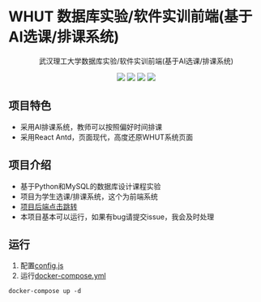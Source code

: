 # WHUT 数据库实验/软件实训前端(基于AI选课/排课系统)
<p align="center">武汉理工大学数据库实验/软件实训前端(基于AI选课/排课系统)</p>
<p align="center">
    <img src="https://img.shields.io/static/v1?label=%E5%BC%80%E5%8F%91%E6%97%B6%E9%97%B4&message=2024-2025&color=007bff"/>
    <img src="https://img.shields.io/static/v1?label=Python&message=3.10&color=e83e8c"/>
    <img src="https://img.shields.io/static/v1?label=MySQL&message=8.0.28&color=fd7e14"/>
    <a href="https://github.com/springbear2020/whut-data-mining-system" target="_blank">
        <img src="https://img.shields.io/static/v1?label=%E5%BC%80%E6%BA%90%E9%A1%B9%E7%9B%AE&message=database&color=20c997"/>
    </a>
</p>


## 项目特色
- 采用AI排课系统，教师可以按照偏好时间排课
- 采用React Antd，页面现代，高度还原WHUT系统页面

## 项目介绍

- 基于Python和MySQL的数据库设计课程实验
- 项目为学生选课/排课系统，这个为前端系统
- [项目后端点击跳转](https://github.com/NaClCode/database_backend)
- 本项目基本可以运行，如果有bug请提交issue，我会及时处理

## 运行
1. 配置[config.js](./nginx/html/js/config.js)
2. 运行[docker-compose.yml](docker-compose.yaml)
```shell
docker-compose up -d
```
